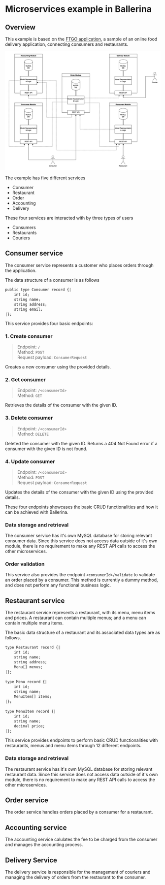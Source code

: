 # Microservices example in Ballerina

## Overview
This example is based on the [FTGO application](https://github.com/microservices-patterns/ftgo-application), a sample of an online food delivery application, connecting consumers and restaurants.

![Architectute](/assets/architecture.png)

The example has five different services
* Consumer
* Restaurant
* Order
* Accounting
* Delivery

These four services are interacted with by three types of users
* Consumers
* Restaurants
* Couriers

## Consumer service
The consumer service represents a customer who places orders through the application.

The data structure of a consumer is as follows
```ballerina
public type Consumer record {|
    int id;
    string name;
    string address;
    string email;
|};
```

This service provides four basic endpoints:
### 1. Create consumer
> Endpoint: `/`  
> Method: `POST`  
> Request payload: `ConsumerRequest`  

Creates a new consumer using the provided details.

### 2. Get consumer
> Endpoint: `/<consumerId>`  
> Method: `GET`  

Retrieves the details of the consumer with the given ID. 

### 3. Delete consumer
> Endpoint: `/<consumerId>`  
> Method: `DELETE`  

Deleted the consumer with the given ID. Returns a 404 Not Found error if a consumer with the given ID is not found. 

### 4. Update consumer
> Endpoint: `/<consumerId>`  
> Method: `POST`  
> Request payload: `ConsumerRequest`  

Updates the details of the consumer with the given ID using the provided details.

These four endpoints showcases the basic CRUD functionalities and how it can be achieved with Ballerina.

### Data storage and retrieval
The consumer service has it's own MySQL database for storing relevant consumer data. Since this service does not access data outside of it's own module, there is no requirement to make any REST API calls to access the other microservices.

### Order validation
This service also provides the endpoint `<consumerId>/validate` to validate an order placed by a consumer. This method is currently a dummy method, and does not perform any functional business logic. 

## Restaurant service
The restaurant service represents a restaurant, with its menu, menu items and prices. A restaurant can contain multiple menus; and a menu can contain multiple menu items.

The basic data structure of a restaurant and its associated data types are as follows.
```ballerina
type Restaurant record {|
    int id;
    string name;
    string address;
    Menu[] menus;
|};

type Menu record {|
    int id;
    string name;
    MenuItem[] items;
|};

type MenuItem record {|
    int id;
    string name;
    decimal price;
|};
```

This service provides endpoints to perform basic CRUD functionalities with restaurants, menus and menu items through 12 different endpoints.

### Data storage and retrieval
The restaurant service has it's own MySQL database for storing relevant restaurant data. Since this service does not access data outside of it's own module, there is no requirement to make any REST API calls to access the other microservices.

## Order service
The order service handles orders placed by a consumer for a restaurant. 

## Accounting service
The accounting service calulates the fee to be charged from the consumer and manages the accounting process.

## Delivery Service
The delivery service is responsible for the management of couriers and managing the delivery of orders from the restaurant to the consumer.